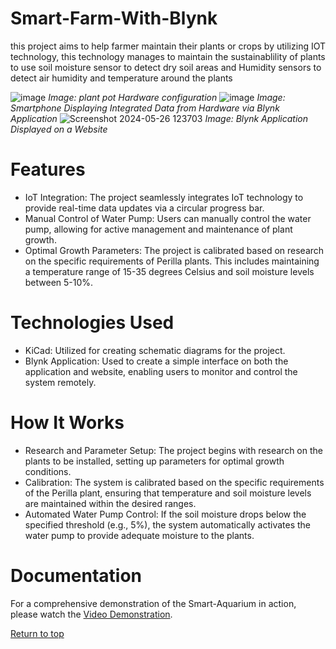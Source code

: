 # Smart-Farm-With-Blynk
this project aims to help farmer maintain their plants or crops by utilizing IOT technology, this technology manages to maintain the sustainablility of plants to use soil moisture sensor to detect dry soil areas and Humidity sensors to detect air humidity and temperature around the plants



![image](https://github.com/RaphaelNazareth/Smart-Farm-with-blynk-/assets/86475236/8613e6f2-3984-4083-af19-1405053ee66d)
*Image: plant pot Hardware configuration*
![image](https://github.com/RaphaelNazareth/Smart-Farm-with-blynk-/assets/86475236/b97a5215-9f85-4c32-b5f7-08e2fcd58231)
*Image: Smartphone Displaying Integrated Data from Hardware via Blynk Application*
![Screenshot 2024-05-26 123703](https://github.com/RaphaelNazareth/Smart-Farm-with-blynk-/assets/86475236/0c75bca6-e952-4cd7-af93-9430844b383c)
*Image: Blynk Application Displayed on a Website*


# Features
- IoT Integration: The project seamlessly integrates IoT technology to provide real-time data updates via a circular progress bar.
- Manual Control of Water Pump: Users can manually control the water pump, allowing for active management and maintenance of plant growth.
- Optimal Growth Parameters: The project is calibrated based on research on the specific requirements of Perilla plants. This includes maintaining a temperature range of 15-35 degrees Celsius and soil moisture levels between 5-10%.
# Technologies Used
- KiCad: Utilized for creating schematic diagrams for the project.
- Blynk Application: Used to create a simple interface on both the application and website, enabling users to monitor and control the system remotely.


# How It Works
- Research and Parameter Setup: The project begins with research on the plants to be installed, setting up parameters for optimal growth conditions.
- Calibration: The system is calibrated based on the specific requirements of the Perilla plant, ensuring that temperature and soil moisture levels are maintained within the desired ranges.
- Automated Water Pump Control: If the soil moisture drops below the specified threshold (e.g., 5%), the system automatically activates the water pump to provide adequate moisture to the plants.
# Documentation

For a comprehensive demonstration of the Smart-Aquarium in action, please watch the [Video Demonstration]().


[Return to top](https://github.com/RaphaelNazareth/Smart-Farm-with-blynk)
